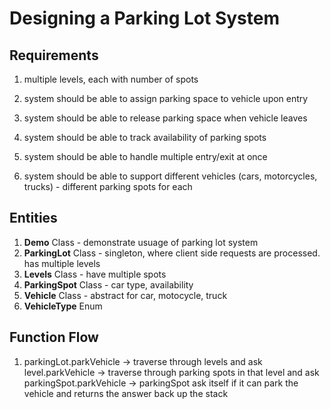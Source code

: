 # Designing a Parking Lot System

## Requirements
1. multiple levels, each with number of spots
2. system should be able to assign parking space to vehicle upon entry
3. system should be able to release parking space when vehicle leaves
4. system should be able to track availability of parking spots

5. system should be able to handle multiple entry/exit at once
6. system should be able to support different vehicles (cars, motorcycles, trucks) - different parking spots for each

## Entities
1. **Demo** Class - demonstrate usuage of parking lot system
2. **ParkingLot** Class - singleton, where client side requests are processed. has multiple levels
3. **Levels** Class - have multiple spots
4. **ParkingSpot** Class - car type, availability
5. **Vehicle** Class - abstract for car, motocycle, truck
6. **VehicleType** Enum

## Function Flow
1. parkingLot.parkVehicle -> traverse through levels and ask level.parkVehicle -> traverse through parking spots in that level and ask parkingSpot.parkVehicle -> parkingSpot ask itself if it can park the vehicle and returns the answer back up the stack